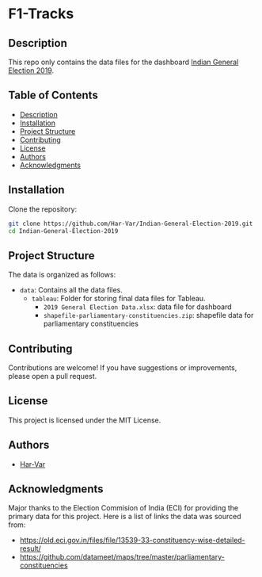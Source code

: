 # F1-Tracks

## Description  
This repo only contains the data files for the dashboard [Indian General Election 2019](https://public.tableau.com/app/profile/harshit/viz/shared/B43PPB6Y4).

## Table of Contents
- [Description](#description)
- [Installation](#installation)
- [Project Structure](#project-structure)
- [Contributing](#contributing)
- [License](#license)
- [Authors](#authors)
- [Acknowledgments](#acknowledgments)

## Installation
Clone the repository:
   ```bash
   git clone https://github.com/Har-Var/Indian-General-Election-2019.git
   cd Indian-General-Election-2019
   ```

## Project Structure
The data is organized as follows:
* `data`: Contains all the data files.
  - `tableau`: Folder for storing final data files for Tableau.
      - `2019 General Election Data.xlsx`: data file for dashboard
      - `shapefile-parliamentary-constituencies.zip`: shapefile data for parliamentary constituencies


## Contributing
Contributions are welcome! If you have suggestions or improvements, please open a pull request.

## License
This project is licensed under the MIT License.

## Authors
- [Har-Var](https://github.com/Har-Var)

## Acknowledgments
Major thanks to the Election Commision of India (ECI) for providing the primary data for this project. Here is a list of links the data was sourced from:
- https://old.eci.gov.in/files/file/13539-33-constituency-wise-detailed-result/
- https://github.com/datameet/maps/tree/master/parliamentary-constituencies

